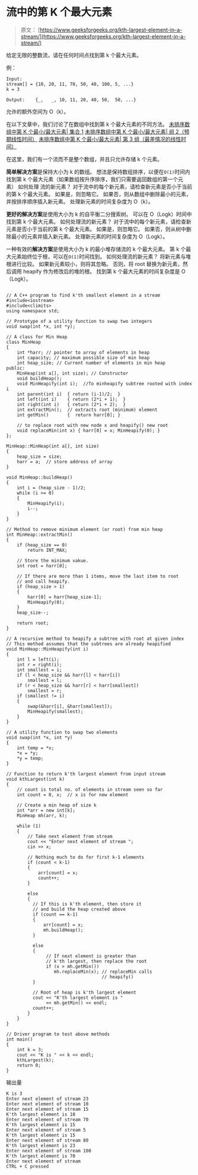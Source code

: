 # 流中的第 K 个最大元素

> 原文： [https://www.geeksforgeeks.org/kth-largest-element-in-a-stream/](https://www.geeksforgeeks.org/kth-largest-element-in-a-stream/)

给定无限的整数流，请在任何时间点找到第 k 个最大元素。

例：

```
Input:
stream[] = {10, 20, 11, 70, 50, 40, 100, 5, ...}
k = 3

Output:    {_,   _, 10, 11, 20, 40, 50,  50, ...}
```

允许的额外空间为 O（k）。



在以下文章中，我们讨论了在数组中找到第 k 个最大元素的不同方法。
[未排序数组中第 K 个最小/最大元素| 集合 1](https://www.geeksforgeeks.org/kth-smallestlargest-element-unsorted-array/)
[未排序数组中第 K 个最小/最大元素| 组 2（预期线性时间）](https://www.geeksforgeeks.org/kth-smallestlargest-element-unsorted-array-set-2-expected-linear-time/)
[未排序数组中第 K 个最小/最大元素| 第 3 组（最差情况的线性时间）](https://www.geeksforgeeks.org/kth-smallestlargest-element-unsorted-array-set-3-worst-case-linear-time/)

在这里，我们有一个流而不是整个数组，并且只允许存储 k 个元素。

**简单解决方案**是保持大小为 k 的数组。 想法是保持数组排序，以便在`O(1)`时间内找到第 k 个最大元素（如果数组按升序排序，我们只需要返回数组的第一个元素）
如何处理 流的新元素？
对于流中的每个新元素，请检查新元素是否小于当前的第 k 个最大元素。 如果是，则忽略它。 如果否，则从数组中删除最小的元素，并按排序顺序插入新元素。 处理新元素的时间复杂度为 O（k）。

**更好的解决方案**是使用大小为 k 的自平衡二分搜索树。 可以在 O（Logk）时间中找到第 k 个最大元素。
如何处理流的新元素？
对于流中的每个新元素，请检查新元素是否小于当前的第 k 个最大元素。 如果是，则忽略它。 如果否，则从树中删除最小的元素并插入新元素。 处理新元素的时间复杂度为 O（Logk）。

一种有效的**解决方案**是使用大小为 k 的最小堆存储流的 k 个最大元素。 第 k 个最大元素始终位于根，可以在`O(1)`时间找到。
如何处理流的新元素？
将新元素与堆根进行比较。 如果新元素较小，则将其忽略。 否则，将 root 替换为新元素，然后调用 heapify 作为修改后的堆的根。 找到第 k 个最大元素的时间复杂度是 O（Logk）。

```

// A C++ program to find k'th smallest element in a stream 
#include<iostream> 
#include<climits> 
using namespace std; 

// Prototype of a utility function to swap two integers 
void swap(int *x, int *y); 

// A class for Min Heap 
class MinHeap 
{ 
    int *harr; // pointer to array of elements in heap 
    int capacity; // maximum possible size of min heap 
    int heap_size; // Current number of elements in min heap 
public: 
    MinHeap(int a[], int size); // Constructor 
    void buildHeap(); 
    void MinHeapify(int i);  //To minheapify subtree rooted with index i 
    int parent(int i)  { return (i-1)/2;  } 
    int left(int i)    { return (2*i + 1);  } 
    int right(int i)   { return (2*i + 2);  } 
    int extractMin();  // extracts root (minimum) element 
    int getMin()       {  return harr[0]; } 

    // to replace root with new node x and heapify() new root 
    void replaceMin(int x) { harr[0] = x; MinHeapify(0); } 
}; 

MinHeap::MinHeap(int a[], int size) 
{ 
    heap_size = size; 
    harr = a;  // store address of array 
} 

void MinHeap::buildHeap() 
{ 
    int i = (heap_size - 1)/2; 
    while (i >= 0) 
    { 
        MinHeapify(i); 
        i--; 
    } 
} 

// Method to remove minimum element (or root) from min heap 
int MinHeap::extractMin() 
{ 
    if (heap_size == 0) 
        return INT_MAX; 

    // Store the minimum vakue. 
    int root = harr[0]; 

    // If there are more than 1 items, move the last item to root 
    // and call heapify. 
    if (heap_size > 1) 
    { 
        harr[0] = harr[heap_size-1]; 
        MinHeapify(0); 
    } 
    heap_size--; 

    return root; 
} 

// A recursive method to heapify a subtree with root at given index 
// This method assumes that the subtrees are already heapified 
void MinHeap::MinHeapify(int i) 
{ 
    int l = left(i); 
    int r = right(i); 
    int smallest = i; 
    if (l < heap_size && harr[l] < harr[i]) 
        smallest = l; 
    if (r < heap_size && harr[r] < harr[smallest]) 
        smallest = r; 
    if (smallest != i) 
    { 
        swap(&harr[i], &harr[smallest]); 
        MinHeapify(smallest); 
    } 
} 

// A utility function to swap two elements 
void swap(int *x, int *y) 
{ 
    int temp = *x; 
    *x = *y; 
    *y = temp; 
} 

// Function to return k'th largest element from input stream 
void kthLargest(int k) 
{ 
    // count is total no. of elements in stream seen so far 
    int count = 0, x;  // x is for new element 

    // Create a min heap of size k 
    int *arr = new int[k]; 
    MinHeap mh(arr, k); 

    while (1) 
    { 
        // Take next element from stream 
        cout << "Enter next element of stream "; 
        cin >> x; 

        // Nothing much to do for first k-1 elements 
        if (count < k-1) 
        { 
            arr[count] = x; 
            count++; 
        } 

        else
        { 
          // If this is k'th element, then store it 
          // and build the heap created above 
          if (count == k-1) 
          { 
              arr[count] = x; 
              mh.buildHeap(); 
          } 

          else
          { 
               // If next element is greater than  
               // k'th largest, then replace the root 
               if (x > mh.getMin()) 
                  mh.replaceMin(x); // replaceMin calls  
                                    // heapify() 
          } 

          // Root of heap is k'th largest element 
          cout << "K'th largest element is "
               << mh.getMin() << endl; 
          count++; 
        } 
    } 
} 

// Driver program to test above methods 
int main() 
{ 
    int k = 3; 
    cout << "K is " << k << endl; 
    kthLargest(k); 
    return 0; 
} 

```

输出量

```
K is 3
Enter next element of stream 23
Enter next element of stream 10
Enter next element of stream 15
K'th largest element is 10
Enter next element of stream 70
K'th largest element is 15
Enter next element of stream 5
K'th largest element is 15
Enter next element of stream 80
K'th largest element is 23
Enter next element of stream 100
K'th largest element is 70
Enter next element of stream
CTRL + C pressed
```


